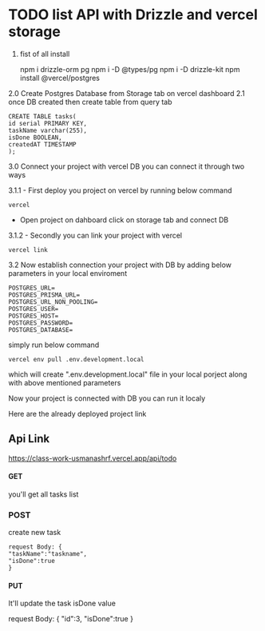 
# TODO list API with Drizzle and vercel storage

1. fist of all install

	npm i drizzle-orm pg
	npm i -D @types/pg
	npm i -D drizzle-kit
	npm install @vercel/postgres

2.0 Create Postgres Database from Storage tab on vercel dashboard
2.1 once DB created then create table from query tab
	
	CREATE TABLE tasks(
	id serial PRIMARY KEY,
	taskName varchar(255),
	isDone BOOLEAN,
	createdAT TIMESTAMP
	);

	
3.0 Connect your project with vercel DB you can connect it through two ways

3.1.1 - First deploy you project on vercel by running below command

	vercel

- Open project on dahboard click on storage tab and connect DB

3.1.2 - Secondly you can link your project with vercel

	vercel link 

3.2 Now establish connection your project with DB by adding below parameters in your local enviroment

```
POSTGRES_URL=
POSTGRES_PRISMA_URL=
POSTGRES_URL_NON_POOLING=
POSTGRES_USER=
POSTGRES_HOST=
POSTGRES_PASSWORD=
POSTGRES_DATABASE=
```

simply run below command

	vercel env pull .env.development.local

which will create ".env.development.local" file in your local porject along with above mentioned parameters

Now your project is connected with DB you can run it localy


Here are the already deployed project link

## Api Link
  https://class-work-usmanashrf.vercel.app/api/todo
  
#### GET 
  you'll get all tasks list
  
 
### POST 
create new task

	request Body: {
    "taskName":"taskname",
    "isDone":true
	} 

#### PUT
It'll update the task isDone value

  request Body: {
   "id":3,
    "isDone":true
	} 

  

